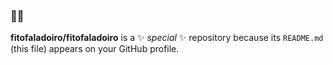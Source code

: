 ### 👋🌱
**fitofaladoiro/fitofaladoiro** is a ✨ _special_ ✨ repository because its `README.md` (this file) appears on your GitHub profile.

<!--
Here are some ideas to get you started:

- 🔭 I’m currently working on ...
- 🌱 I’m currently learning ...
- 👯 I’m looking to collaborate on ...
- 🤔 I’m looking for help with ...
- 💬 Ask me about ...
- 📫 How to reach me: ...
- 😄 Pronouns: ...
- ⚡ Fun fact: ...
-->
